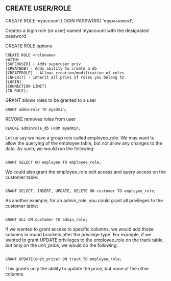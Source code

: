 
## CREATE USER/ROLE

CREATE ROLE myaccount LOGIN PASSWORD 'mypassword';

Creates a login role (or user) named myaccount with the designated password

CREATE ROLE options
```
CREATE ROLE <rolename> 
<WITH> 
[SUPERUSER] - Adds superuser priv
[CREATEDB] - Adds ability to create a db
[CREATEROLE] - Allows creation/modification of roles
[INHERIT] - Inherit all privs of roles you belong to
[LOGIN] 
[CONNECTION LIMIT] 
[IN ROLE];
```

GRANT allows roles to be granted to a user
```
GRANT adminrole TO myadmin;
```

REVOKE removes roles from user
```
REVOKE adminrole_db FROM myadmin;
```

Let us say we have a group role called employee_role. We may want to allow the querying of the employee table, but not allow any changes to the data. As such, we would run the following:

```

GRANT SELECT ON employee TO employee_role;
```

We could also grant the employee_role edit access and query access on the customer table:

```

GRANT SELECT, INSERT, UPDATE, DELETE ON customer TO employee_role;
```

As another example, for an admin_role, you could grant all privileges to the customer table:

```

GRANT ALL ON customer TO admin_role;
```

If we wanted to grant access to specific columns, we would add those columns in round brackets after the privilege type. For example, if we wanted to grant UPDATE privileges to the employee_role on the track table, but only on the unit_price, we would do the following:

```

GRANT UPDATE(unit_price) ON track TO employee_role;
```

This grants only the ability to update the price, but none of the other columns.